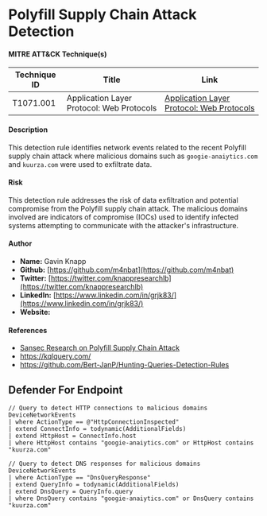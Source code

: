 # Polyfill Supply Chain Attack Detection

#### MITRE ATT&CK Technique(s)

| Technique ID | Title    | Link    |
| ---  | --- | --- |
| T1071.001 | Application Layer Protocol: Web Protocols | [Application Layer Protocol: Web Protocols](https://attack.mitre.org/techniques/T1071/001/) |

#### Description
This detection rule identifies network events related to the recent Polyfill supply chain attack where malicious domains such as `googie-anaiytics.com` and `kuurza.com` were used to exfiltrate data.

#### Risk
This detection rule addresses the risk of data exfiltration and potential compromise from the Polyfill supply chain attack. The malicious domains involved are indicators of compromise (IOCs) used to identify infected systems attempting to communicate with the attacker's infrastructure.

#### Author
- **Name:** Gavin Knapp
- **Github:** [https://github.com/m4nbat](https://github.com/m4nbat)
- **Twitter:** [https://twitter.com/knappresearchlb](https://twitter.com/knappresearchlb)
- **LinkedIn:** [https://www.linkedin.com/in/grjk83/](https://www.linkedin.com/in/grjk83/)
- **Website:**

#### References
- [Sansec Research on Polyfill Supply Chain Attack](https://sansec.io/research/polyfill-supply-chain-attack)
- https://kqlquery.com/
- https://github.com/Bert-JanP/Hunting-Queries-Detection-Rules

## Defender For Endpoint

```KQL
// Query to detect HTTP connections to malicious domains
DeviceNetworkEvents 
| where ActionType == @"HttpConnectionInspected"
| extend ConnectInfo = todynamic(AdditionalFields)
| extend HttpHost = ConnectInfo.host
| where HttpHost contains "googie-anaiytics.com" or HttpHost contains "kuurza.com"
```

```KQL
// Query to detect DNS responses for malicious domains
DeviceNetworkEvents
| where ActionType == "DnsQueryResponse"
| extend QueryInfo = todynamic(AdditionalFields)
| extend DnsQuery = QueryInfo.query
| where DnsQuery contains "googie-anaiytics.com" or DnsQuery contains "kuurza.com"
```
